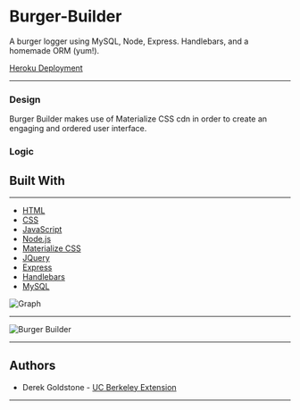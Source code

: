 # Burger-Builder

A burger logger using MySQL, Node, Express. Handlebars, and a homemade ORM (yum!).

[Heroku Deployment]()
___

### Design

Burger Builder makes use of Materialize CSS cdn in order to create an engaging and ordered user interface. 


### Logic



## Built With

___

* [HTML](https://developer.mozilla.org/en-US/docs/Web/Guide/HTML/HTML5)
* [CSS](https://developer.mozilla.org/en-US/docs/Web/CSS)
* [JavaScript](https://developer.mozilla.org/en-US/docs/Web/JavaScript/Reference)
* [Node.js](https://nodejs.org/en/docs/)
* [Materialize CSS](https://materializecss.com/)
* [JQuery](https://api.jquery.com/)
* [Express](https://www.npmjs.com/package/express)
* [Handlebars](https://handlebarsjs.com/)
* [MySQL](https://dev.mysql.com/doc/)


![Graph](images/graph.png)
___

![Burger Builder](images/home-screenshot.png)
___

## Authors

* Derek Goldstone - [UC Berkeley Extension](https://www.linkedin.com/in/derek-goldstone-482884a3/)

___
